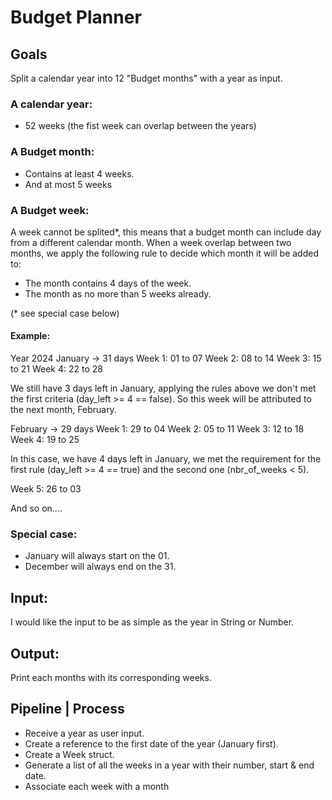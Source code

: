 # Budget Planner

## Goals

Split a calendar year into 12 "Budget months" with a year as input.

### A calendar year:
- 52 weeks (the fist week can overlap between the years)

### A Budget month:
- Contains at least 4 weeks.
- And at most 5 weeks

### A Budget week:
A week cannot be splited*, this means that a budget month can include day from a different calendar month.
When a week overlap between two months, we apply the following rule to decide which month it will be added to:
- The month contains 4 days of the week.
- The month as no more than 5 weeks already.

(* see special case below)

#### Example:
Year 2024
January -> 31 days
Week 1: 01 to 07
Week 2: 08 to 14
Week 3: 15 to 21
Week 4: 22 to 28

We still have 3 days left in January, applying the rules above we don't met the first criteria (day_left >= 4 == false).
So this week will be attributed to the next month, February.

February -> 29 days
Week 1: 29 to 04
Week 2: 05 to 11
Week 3: 12 to 18
Week 4: 19 to 25

In this case, we have 4 days left in January,
we met the requirement for the first rule (day_left >= 4 == true) and the second one (nbr_of_weeks < 5).

Week 5: 26 to 03

And so on....

### Special case:
- January will always start on the 01.
- December will always end on the 31.

## Input:
I would like the input to be as simple as the year in String or Number.

## Output:
Print each months with its corresponding weeks.

## Pipeline | Process

- Receive a year as user input.
- Create a reference to the first date of the year (January first).
- Create a Week struct.
- Generate a list of all the weeks in a year with their number, start & end date.
- Associate each week with a month
